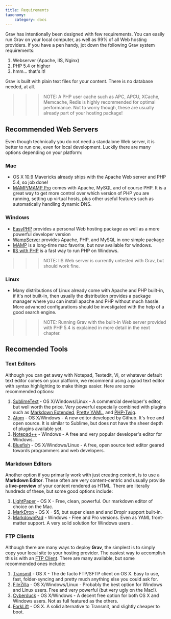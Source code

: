 ```yaml
---
title: Requirements
taxonomy:
    category: docs
---
```


Grav has intentionally been designed with few requirements.  You can easily run Grav on your local computer, as well as 99% of all Web hosting providers. If you have a pen handy, jot down the following Grav system requirements:

1. Webserver (Apache, IIS, Nginx)
2. PHP 5.4 or higher 
3. hmm... that's it!

Grav is built with plain text files for your content. There is no database needed, at all.

>>> NOTE: A PHP user cache such as APC, APCU, XCache, Memcache, Redis is highly recommended for optimal performance.  Not to worry though, these are usually already part of your hosting package!

## Recommended Web Servers

Even though technically you do not need a standalone Web server, it is better to run one, even for local development. Luckily there are many options depending on your platform:

### Mac

* OS X 10.9 Mavericks already ships with the Apache Web server and PHP 5.4, so job done!
* [MAMP/MAMP Pro](http://mamp.info) comes with Apache, MySQL and of course PHP.  It is a great way to get more control over which version of PHP you are running, setting up virtual hosts, plus other useful features such as automatically handling dynamic DNS.

### Windows

* [EasyPHP](http://www.easyphp.org/) provides a personal Web hosting package as well as a more powerful developer version
* [WampServer](http://www.wampserver.com/en/) provides Apache, PHP, and MySQL in one simple package
* [MAMP](http://mamp.info) is a long-time mac favorite, but now available for windows.
* [IIS with PHP](http://php.iis.net/) is a fast way to run PHP on Windows.

>>> NOTE: IIS Web server is currently untested with Grav, but should work fine.

### Linux

* Many distributions of Linux already come with Apache and PHP built-in, if it's not built-in, then usually the distribution provides a package manager where you can install apache and PHP without much hassle.  More advanced configurations should be investigated with the help of a good search engine.

>>> NOTE: Running Grav with the built-in Web server provided with PHP 5.4 is explained in more detail in the next chapter.


## Recomended Tools

### Text Editors

Although you can get away with Notepad, Textedit, Vi, or whatever default text editor comes on your platform, we recommend using a good text editor with syntax highlighting to make things easier.  Here are some recommended options:

1. [SublimeText](http://www.sublimetext.com/) - OS X/Windows/Linux - A commercial developer's editor, but well worth the price. Very powerful especially combined with plugins such as [Markdown Extended](https://sublime.wbond.net/packages/Markdown%20Extended), [Pretty YAML](https://sublime.wbond.net/packages/Pretty%20YAML), and [PHP-Twig](https://sublime.wbond.net/packages/PHP-Twig).
2. [Atom](http://atom.io) - OS X/Windows - A new editor developed by Github. It's free and open source.  It is similar to Sublime, but does not have the sheer depth of plugins available yet.
3. [Notepad++](http://notepad-plus-plus.org/) - Windows - A free and very popular developer's editor for Windows.  
4. [Bluefish](http://bluefish.openoffice.nl/index.html) - OS X/Windows/Linux - A free, open source text editor geared towards programmers and web developers.

### Markdown Editors

Another option if you primarily work with just creating content, is to use a **Markdown Editor**. These often are very content-centric and usually provide a **live-preview** of your content rendered as HTML.  There are literally hundreds of these, but some good options include:

1. [LightPaper](http://clockworkengine.com/lightpaper-mac/) - OS X - Free, clean, powerful.  Our markdown editor of choice on the Mac.
2. [MarkDrop](http://culturezoo.com/markdrop/) - OS X - $5, but super clean and and Droplr support built-in.
3. [MarkdownPad](http://markdownpad.com/) - Windows - Free and Pro versions. Even as YAML front-matter support.  A very solid solution for Windows users .

### FTP Clients

Although there are many ways to deploy **Grav**, the simplest is to simply copy your local site to your hosting provider.  The easiest way to accomplish this is with an [FTP Client](http://en.wikipedia.org/wiki/File_Transfer_Protocol).  There are many available, but some recommended ones include:

1. [Transmit](http://panic.com/transmit/) - OS X - The de facto FTP/SFTP client on OS X.  Easy to use, fast, folder-syncing and pretty much anything else you could ask for.
2. [FileZilla](https://filezilla-project.org/) - OS X/Windows/Linux - Probably the best option for Windows and Linux users. Free and very powerful (but very ugly on the Mac!).
3. [Cyberduck](http://cyberduck.io/) - OS X/Windows - A decent free option for both OS X and Windows users.  Not as full featured as the others.
4. [ForkLift](http://www.binarynights.com/forklift/) - OS X.  A solid alternative to Transmit, and slightly cheaper to boot. 


